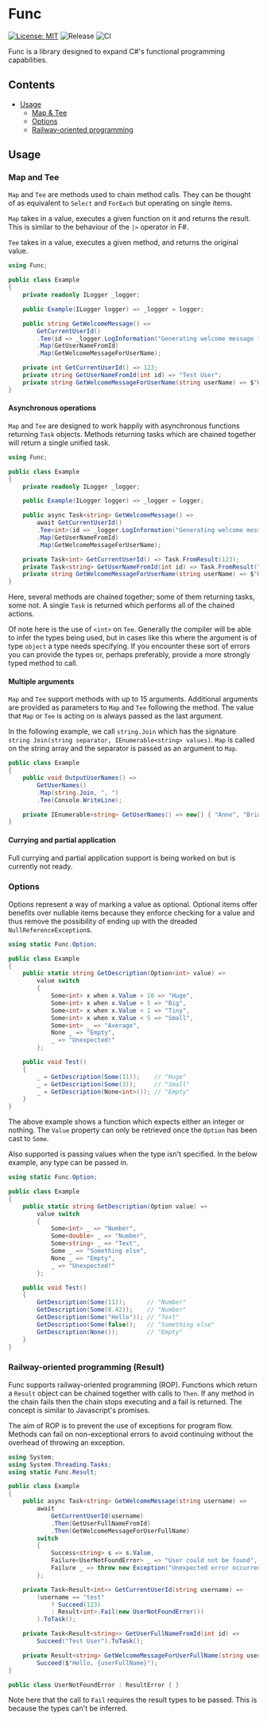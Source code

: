 # Func

[![License: MIT](https://img.shields.io/badge/License-MIT-yellow.svg)](https://github.com/awsxdr/Func/blob/master/LICENSE)
![Release](https://github.com/awsxdr/func/workflows/Release/badge.svg)
![CI](https://github.com/awsxdr/func/workflows/CI/badge.svg?branch=develop)

Func is a library designed to expand C#'s functional programming capabilities.

## Contents

* [Usage](#usage)
  * [Map & Tee](#map-and-tee)
  * [Options](#options)
  * [Railway-oriented programming](#railway-oriented-programming-result)

## Usage

### Map and Tee

`Map` and `Tee` are methods used to chain method calls. They can be thought of as equivalent to `Select` and `ForEach` but operating on single items.

`Map` takes in a value, executes a given function on it and returns the result. This is similar to the behaviour of the `|>` operator in F#.

`Tee` takes in a value, executes a given method, and returns the original value.

```csharp
using Func;

public class Example
{
    private readonly ILogger _logger;

    public Example(ILogger logger) => _logger = logger;

    public string GetWelcomeMessage() =>
        GetCurrentUserId()
        .Tee(id => _logger.LogInformation("Generating welcome message for user {0}", id))
        .Map(GetUserNameFromId)
        .Map(GetWelcomeMessageForUserName);

    private int GetCurrentUserId() => 123;
    private string GetUserNameFromId(int id) => "Test User";
    private string GetWelcomeMessageForUserName(string userName) => $"Hello, {userName}";
}
```

#### Asynchronous operations

`Map` and `Tee` are designed to work happily with asynchronous functions returning `Task` objects. Methods returning tasks which are chained together will return a single unified task.

```csharp
using Func;

public class Example
{
    private readonly ILogger _logger;

    public Example(ILogger logger) => _logger = logger;

    public async Task<string> GetWelcomeMessage() =>
        await GetCurrentUserId()
        .Tee<int>(id => _logger.LogInformation("Generating welcome message for user {0}", id))
        .Map(GetUserNameFromId)
        .Map(GetWelcomeMessageForUserName);

    private Task<int> GetCurrentUserId() => Task.FromResult(123);
    private Task<string> GetUserNameFromId(int id) => Task.FromResult("Test User");
    private string GetWelcomeMessageForUserName(string userName) => $"Hello, {userName}";
}
```

Here, several methods are chained together; some of them returning tasks, some not. A single `Task` is returned which performs all of the chained actions.

Of note here is the use of `<int>` on `Tee`. Generally the compiler will be able to infer the types being used, but in cases like this where the argument is of type `object` a type needs specifying. If you encounter these sort of errors you can provide the types or, perhaps preferably, provide a more strongly typed method to call.

#### Multiple arguments

`Map` and `Tee` support methods with up to 15 arguments. Additional arguments are provided as parameters to `Map` and `Tee` following the method. The value that `Map` or `Tee` is acting on is always passed as the last argument.

In the following example, we call `string.Join` which has the signature `string Join(string separator, IEnumerable<string> values)`. `Map` is called on the string array and the separator is passed as an argument to `Map`.

```csharp
public class Example
{
    public void OutputUserNames() =>
        GetUserNames()
        .Map(string.Join, ", ")
        .Tee(Console.WriteLine);

    private IEnumerable<string> GetUserNames() => new[] { "Anne", "Brian", "Claire", "Daniel" };
}
```

#### Currying and partial application

Full currying and partial application support is being worked on but is currently not ready.

### Options

Options represent a way of marking a value as optional. Optional items offer benefits over nullable items because they enforce checking for a value and thus remove the possibility of ending up with the dreaded `NullReferenceException`s.

```csharp
using static Func.Option;

public class Example
{
    public static string GetDescription(Option<int> value) =>
        value switch
        {
            Some<int> x when x.Value > 10 => "Huge",
            Some<int> x when x.Value > 5 => "Big",
            Some<int> x when x.Value < 1 => "Tiny",
            Some<int> x when x.Value < 5 => "Small",
            Some<int> _ => "Average",
            None _ => "Empty",
            _ => "Unexpected!"
        };

    public void Test()
    {
        _ = GetDescription(Some(11));    // "Huge"
        _ = GetDescription(Some(3));     // "Small"
        _ = GetDescription(None<int>()); // "Empty"
    }
}
```

The above example shows a function which expects either an integer or nothing. The `Value` property can only be retrieved once the `Option` has been cast to `Some`.

Also supported is passing values when the type isn't specified. In the below example, any type can be passed in.

```csharp
using static Func.Option;

public class Example
{
    public static string GetDescription(Option value) =>
        value switch
        {
            Some<int> _ => "Number",
            Some<double> _ => "Number",
            Some<string> _ => "Text",
            Some _ => "Something else",
            None _ => "Empty",
            _ => "Unexpected!"
        };

    public void Test()
    {
        GetDescription(Some(11));      // "Number"
        GetDescription(Some(8.42));    // "Number"
        GetDescription(Some("Hello")); // "Text"
        GetDescription(Some(false));   // "Something else"
        GetDescription(None());        // "Empty"
    }
}
```

### Railway-oriented programming (Result)

Func supports railway-oriented programming (ROP). Functions which return a `Result` object can be chained together with calls to `Then`. If any method in the chain fails then the chain stops executing and a fail is returned. The concept is similar to Javascript's promises.

The aim of ROP is to prevent the use of exceptions for program flow. Methods can fail on non-exceptional errors to avoid continuing without the overhead of throwing an exception.

```csharp
using System;
using System.Threading.Tasks;
using static Func.Result;

public class Example
{
    public async Task<string> GetWelcomeMessage(string username) =>
        await 
            GetCurrentUserId(username)
            .Then(GetUserFullNameFromId)
            .Then(GetWelcomeMessageForUserFullName)
        switch
        {
            Success<string> s => s.Value,
            Failure<UserNotFoundError> _ => "User could not be found",
            Failure _ => throw new Exception("Unexpected error occurred getting welcome message for user")
        };

    private Task<Result<int>> GetCurrentUserId(string username) => 
        (username == "test" 
            ? Succeed(123) 
            : Result<int>.Fail(new UserNotFoundError())
        ).ToTask();

    private Task<Result<string>> GetUserFullNameFromId(int id) =>
        Succeed("Test User").ToTask();

    private Result<string> GetWelcomeMessageForUserFullName(string userFullName) => 
        Succeed($"Hello, {userFullName}");
}

public class UserNotFoundError : ResultError { }
```

Note here that the call to `Fail` requires the result types to be passed. This is because the types can't be inferred.